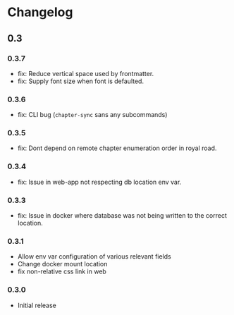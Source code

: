 # Changelog

## 0.3

### 0.3.7

- fix: Reduce vertical space used by frontmatter.
- fix: Supply font size when font is defaulted.

### 0.3.6

- fix: CLI bug (`chapter-sync` sans any subcommands)

### 0.3.5

- fix: Dont depend on remote chapter enumeration order in royal road.

### 0.3.4

- fix: Issue in web-app not respecting db location env var.

### 0.3.3

- fix: Issue in docker where database was not being written to the correct location.

### 0.3.1

- Allow env var configuration of various relevant fields
- Change docker mount location
- fix non-relative css link in web

### 0.3.0

- Initial release

